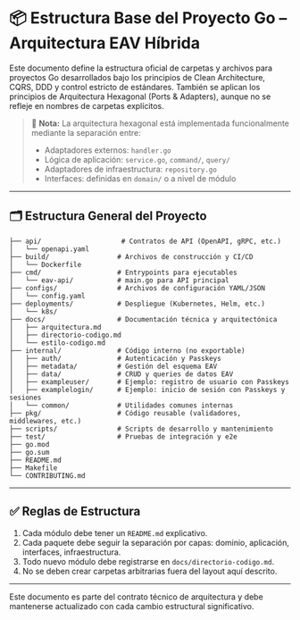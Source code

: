 # 📦 Estructura Base del Proyecto Go – Arquitectura EAV Híbrida

Este documento define la estructura oficial de carpetas y archivos para proyectos Go desarrollados bajo los principios de Clean Architecture, CQRS, DDD y control estricto de estándares. También se aplican los principios de Arquitectura Hexagonal (Ports & Adapters), aunque no se refleje en nombres de carpetas explícitos.

> 📌 **Nota:** La arquitectura hexagonal está implementada funcionalmente mediante la separación entre:
>
> * Adaptadores externos: `handler.go`
> * Lógica de aplicación: `service.go`, `command/`, `query/`
> * Adaptadores de infraestructura: `repository.go`
> * Interfaces: definidas en `domain/` o a nivel de módulo

---

## 🗂️ Estructura General del Proyecto

```plaintext
├── api/                    # Contratos de API (OpenAPI, gRPC, etc.)
│   └── openapi.yaml        
├── build/                 # Archivos de construcción y CI/CD
│   └── Dockerfile
├── cmd/                   # Entrypoints para ejecutables
│   └── eav-api/           # main.go para API principal
├── configs/               # Archivos de configuración YAML/JSON
│   └── config.yaml
├── deployments/           # Despliegue (Kubernetes, Helm, etc.)
│   └── k8s/
├── docs/                  # Documentación técnica y arquitectónica
│   ├── arquitectura.md
│   ├── directorio-codigo.md
│   └── estilo-codigo.md
├── internal/              # Código interno (no exportable)
│   ├── auth/              # Autenticación y Passkeys
│   ├── metadata/          # Gestión del esquema EAV
│   ├── data/              # CRUD y queries de datos EAV
│   ├── exampleuser/       # Ejemplo: registro de usuario con Passkeys
│   ├── examplelogin/      # Ejemplo: inicio de sesión con Passkeys y sesiones
│   └── common/            # Utilidades comunes internas
├── pkg/                   # Código reusable (validadores, middlewares, etc.)
├── scripts/               # Scripts de desarrollo y mantenimiento
├── test/                  # Pruebas de integración y e2e
├── go.mod
├── go.sum
├── README.md
├── Makefile
└── CONTRIBUTING.md
```

---

## ✅ Reglas de Estructura

1. Cada módulo debe tener un `README.md` explicativo.
2. Cada paquete debe seguir la separación por capas: dominio, aplicación, interfaces, infraestructura.
3. Todo nuevo módulo debe registrarse en `docs/directorio-codigo.md`.
4. No se deben crear carpetas arbitrarias fuera del layout aquí descrito.

---

Este documento es parte del contrato técnico de arquitectura y debe mantenerse actualizado con cada cambio estructural significativo.
